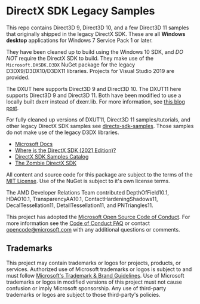 # DirectX SDK Legacy Samples

This repo contains Direct3D 9, Direct3D 10, and a few Direct3D 11 samples that originally shipped in the legacy DirectX SDK. These are all **Windows desktop** applications for Windows 7 Service Pack 1 or later.

They have been cleaned up to build using the Windows 10 SDK, and _DO NOT_ require the DirectX SDK to build. They make use of the ``Microsoft.DXSDK.D3DX`` NuGet package for the legacy D3DX9/D3DX10/D3DX11 libraries. Projects for Visual Studio 2019 are provided.

The DXUT here supports Direct3D 9 and Direct3D 10. The DXUT11 here supports Direct3D 9 and Direct3D 11. Both have been modified to use a locally built dxerr instead of dxerr.lib. For more information, see [this blog post](https://walbourn.github.io/wheres-dxerr-lib/).

For fully cleaned up versions of DXUT11, Direct3D 11 samples/tutorials, and other legacy DirectX SDK samples see [directx-sdk-samples](https://github.com/walbourn/directx-sdk-samples). Those samples do not make use of the legacy D3DX libraries.

* [Microsoft Docs](https://docs.microsoft.com/en-us/windows/desktop/directx-sdk--august-2009-)* [Where is the DirectX SDK (2021 Edition)?](https://aka.ms/dxsdk)
* [DirectX SDK Samples Catalog](https://walbourn.github.io/directx-sdk-samples-catalog/)
* [The Zombie DirectX SDK](https://aka.ms/AA4gfea)

All content and source code for this package are subject to the terms of the [MIT License](http://opensource.org/licenses/MIT). Use of the NuGet is subject to it's own license terms.

The AMD Developer Relations Team contributed DepthOfField10.1, HDAO10.1, TransparencyAA10.1, ContactHardeningShadows11, DecalTessellation11, DetailTessellation11, and PNTriangles11.

This project has adopted the [Microsoft Open Source Code of Conduct](https://opensource.microsoft.com/codeofconduct/). For more information see the [Code of Conduct FAQ](https://opensource.microsoft.com/codeofconduct/faq/) or contact [opencode@microsoft.com](mailto:opencode@microsoft.com) with any additional questions or comments.

## Trademarks

This project may contain trademarks or logos for projects, products, or services. Authorized use of Microsoft trademarks or logos is subject to and must follow [Microsoft's Trademark & Brand Guidelines](https://www.microsoft.com/en-us/legal/intellectualproperty/trademarks/usage/general). Use of Microsoft trademarks or logos in modified versions of this project must not cause confusion or imply Microsoft sponsorship. Any use of third-party trademarks or logos are subject to those third-party's policies.

